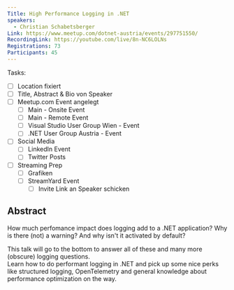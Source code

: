 ```yaml
---
Title: High Performance Logging in .NET
speakers:
  - Christian Schabetsberger
Link: https://www.meetup.com/dotnet-austria/events/297751550/
RecordingLink: https://youtube.com/live/8n-NC6LOLNs
Registrations: 73
Participants: 45
---
```

Tasks:
- [ ] Location fixiert
- [ ] Title, Abstract & Bio von Speaker
- [ ] Meetup.com Event angelegt
	- [ ] Main - Onsite Event
	- [ ] Main - Remote Event
	- [ ] Visual Studio User Group Wien - Event
	- [ ] .NET User Group Austria - Event
- [ ] Social Media
	- [ ] LinkedIn Event
	- [ ] Twitter Posts
- [ ] Streaming Prep
	- [ ] Grafiken
	- [ ] StreamYard Event
		- [ ] Invite Link an Speaker schicken

## Abstract

How much perfomance impact does logging add to a .NET application? Why is there (not) a warning? And why isn't it activated by default?

This talk will go to the bottom to answer all of these and many more (obscure) logging questions.  
Learn how to do performant logging in .NET and pick up some nice perks like structured logging, OpenTelemetry and general knowledge about performance optimization on the way.